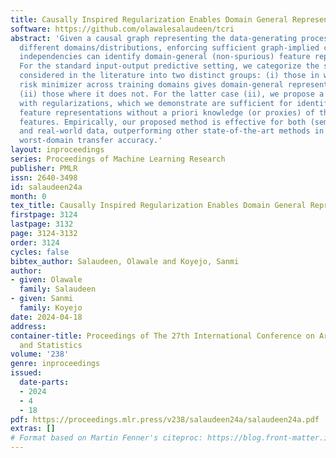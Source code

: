 ```yaml
---
title: Causally Inspired Regularization Enables Domain General Representations
software: https://github.com/olawalesalaudeen/tcri
abstract: 'Given a causal graph representing the data-generating process shared across
  different domains/distributions, enforcing sufficient graph-implied conditional
  independencies can identify domain-general (non-spurious) feature representations.
  For the standard input-output predictive setting, we categorize the set of graphs
  considered in the literature into two distinct groups: (i) those in which the empirical
  risk minimizer across training domains gives domain-general representations and
  (ii) those where it does not. For the latter case (ii), we propose a novel framework
  with regularizations, which we demonstrate are sufficient for identifying domain-general
  feature representations without a priori knowledge (or proxies) of the spurious
  features. Empirically, our proposed method is effective for both (semi) synthetic
  and real-world data, outperforming other state-of-the-art methods in average and
  worst-domain transfer accuracy.'
layout: inproceedings
series: Proceedings of Machine Learning Research
publisher: PMLR
issn: 2640-3498
id: salaudeen24a
month: 0
tex_title: Causally Inspired Regularization Enables Domain General Representations
firstpage: 3124
lastpage: 3132
page: 3124-3132
order: 3124
cycles: false
bibtex_author: Salaudeen, Olawale and Koyejo, Sanmi
author:
- given: Olawale
  family: Salaudeen
- given: Sanmi
  family: Koyejo
date: 2024-04-18
address:
container-title: Proceedings of The 27th International Conference on Artificial Intelligence
  and Statistics
volume: '238'
genre: inproceedings
issued:
  date-parts:
  - 2024
  - 4
  - 18
pdf: https://proceedings.mlr.press/v238/salaudeen24a/salaudeen24a.pdf
extras: []
# Format based on Martin Fenner's citeproc: https://blog.front-matter.io/posts/citeproc-yaml-for-bibliographies/
---
```

